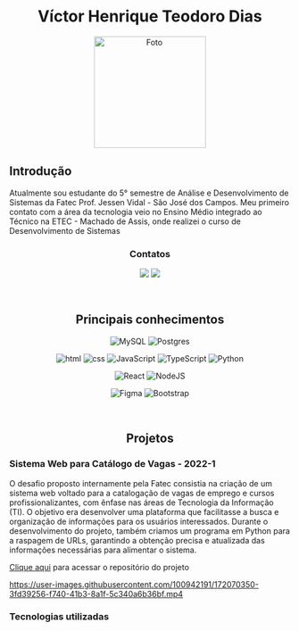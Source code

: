 <div align="center">
  
  # Víctor Henrique Teodoro Dias

 <img src="foto.jpg" width=200 alt="Foto">
 
</div>

## Introdução

Atualmente sou estudante do 5° semestre de Análise e Desenvolvimento de Sistemas da Fatec Prof. Jessen Vidal - São José dos Campos. Meu primeiro contato com a área da tecnologia veio no Ensino Médio integrado ao Técnico na ETEC - Machado de Assis, onde realizei o curso de Desenvolvimento de Sistemas

<div align="center">

### Contatos

<a href = "https://www.linkedin.com/in/víctor-henrique-teodoro-641417265/" target="_blank"><img src="https://img.shields.io/badge/-LinkedIn-%230077B5?style=for-the-badge&logo=linkedin&logoColor=white" target="_blank"></a> 
<a href = "https://github.com/ViktorHenrique"><img src="https://img.shields.io/badge/github-%23121011.svg?style=for-the-badge&logo=github&logoColor=white" target="_blank"></a>

<br>

## Principais conhecimentos

![MySQL](https://img.shields.io/badge/MySQL-005C84?style=for-the-badge&logo=mysql&logoColor=white)
![Postgres](https://img.shields.io/badge/postgres-%23316192.svg?style=for-the-badge&logo=postgresql&logoColor=white)

![html](https://img.shields.io/badge/html5%20-%23e34f26.svg?&style=for-the-badge&logo=html5&logoColor=white)
![css](https://img.shields.io/badge/CSS3-239120?&style=for-the-badge&logo=css3&logoColor=white)
![JavaScript](https://img.shields.io/badge/JavaScript-F7DF1E?style=for-the-badge&logo=javascript&logoColor=black)
![TypeScript](https://img.shields.io/badge/TypeScript-007ACC?style=for-the-badge&logo=typescript&logoColor=white)
![Python](https://img.shields.io/badge/Python-14354C?style=for-the-badge&logo=python&logoColor=white)

![React](https://img.shields.io/badge/React-20232A?style=for-the-badge&logo=react&logoColor=61DAFB)
![NodeJS](https://img.shields.io/badge/node.js-6DA55F?style=for-the-badge&logo=node.js&logoColor=white)

![Figma](https://img.shields.io/badge/figma-%23F24E1E.svg?style=for-the-badge&logo=figma&logoColor=white)
![Bootstrap](https://img.shields.io/badge/Bootstrap-563D7C?style=for-the-badge&logo=bootstrap&logoColor=white)

<br>

## Projetos

</div>

### Sistema Web para Catálogo de Vagas - 2022-1

O desafio proposto internamente pela Fatec consistia na criação de um sistema web voltado para a catalogação de vagas de emprego e cursos profissionalizantes, com ênfase nas áreas de Tecnologia da Informação (TI). O objetivo era desenvolver uma plataforma que facilitasse a busca e organização de informações para os usuários interessados. Durante o desenvolvimento do projeto, também criamos um programa em Python para a raspagem de URLs, garantindo a obtenção precisa e atualizada das informações necessárias para alimentar o sistema.

[Clique aqui](https://github.com/atomofatec/API-FINDAT) para acessar o repositório do projeto

https://user-images.githubusercontent.com/100942191/172070350-3fd39256-f740-41b3-8a1f-5c340a6b36bf.mp4

### Tecnologias utilizadas
